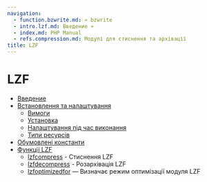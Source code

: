 ```yaml
---
navigation:
  - function.bzwrite.md: « bzwrite
  - intro.lzf.md: Введение »
  - index.md: PHP Manual
  - refs.compression.md: Модулі для стиснення та архівації
title: LZF
---
```

# LZF

-   [Введение](intro.lzf.md)
-   [Встановлення та налаштування](lzf.setup.md)
    -   [Вимоги](lzf.requirements.md)
    -   [Установка](lzf.installation.md)
    -   [Налаштування під час виконання](lzf.configuration.md)
    -   [Типи ресурсів](lzf.resources.md)
-   [Обумовлені константи](lzf.constants.md)
-   [Функції LZF](ref.lzf.md)
    -   [lzfcompress](function.lzf-compress.md) - Стиснення LZF
    -   [lzfdecompress](function.lzf-decompress.md) - Розархівація LZF
    -   [lzfoptimizedfor](function.lzf-optimized-for.md) — Визначає режим оптимізації модуля LZF
